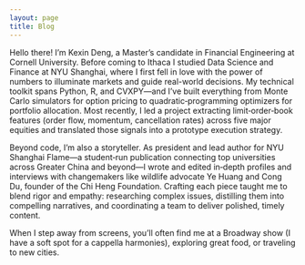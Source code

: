 ```yaml
---
layout: page
title: Blog
---
```


Hello there! I’m Kexin Deng, a Master’s candidate in Financial Engineering at Cornell University. Before coming to Ithaca I studied Data Science and Finance at NYU Shanghai, where I first fell in love with the power of numbers to illuminate markets and guide real-world decisions. My technical toolkit spans Python, R, and CVXPY—and I’ve built everything from Monte Carlo simulators for option pricing to quadratic‐programming optimizers for portfolio allocation. Most recently, I led a project extracting limit‐order‐book features (order flow, momentum, cancellation rates) across five major equities and translated those signals into a prototype execution strategy.

Beyond code, I’m also a storyteller. As president and lead author for NYU Shanghai Flame—a student‐run publication connecting top universities across Greater China and beyond—I wrote and edited in‐depth profiles and interviews with changemakers like wildlife advocate Ye Huang and Cong Du, founder of the Chi Heng Foundation. Crafting each piece taught me to blend rigor and empathy: researching complex issues, distilling them into compelling narratives, and coordinating a team to deliver polished, timely content.

When I step away from screens, you’ll often find me at a Broadway show (I have a soft spot for a cappella harmonies), exploring great food, or traveling to new cities.
